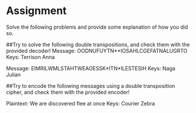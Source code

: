 # Assignment
Solve the following problems and provide some explanation of how you did so.


##Try to solve the following double transpositions, and check them with the provided decoder!
Message: OODNUFUYTN\*\*IOSAHLCGEFATNALUGRTO
Keys: Terrison Anna

Message: EIMRILWMLSTAHTWEAOESSK\*ITN\*ILESTESIH
Keys: Naga Julian

##Try to encode the following messages using a double transposition cipher, and check them with the provided encoder!

Plaintext: We are discovered flee at once
Keys: Courier Zebra

